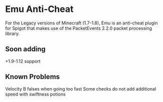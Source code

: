 # Emu Anti-Cheat
For the Legacy versions of Minecraft (1.7-1.8), Emu is an anti-cheat plugin for Spigot that makes use of the PacketEvents 2.2.0 packet processing library.

## Soon adding
+1.9-1.12 support

## Known Problems
Velocity B falses when going too fast
Some checks do not add additional speed with swiftness potions

